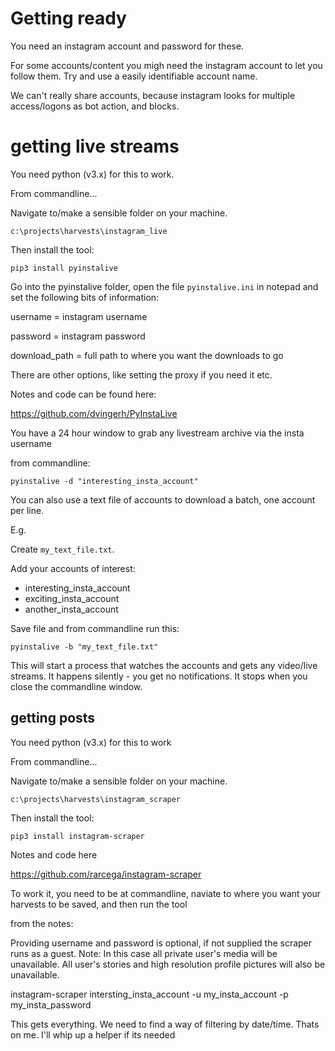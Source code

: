 # Getting ready

You need an instagram account and password for these.

For some accounts/content you migh need the instagram account to let you follow them. Try and use a easily identifiable account name. 

We can't really share accounts, because instagram looks for multiple access/logons as bot action, and blocks. 

# getting live streams

You need python (v3.x) for this to work.

From commandline...

Navigate to/make a sensible folder on your machine. 

````c:\projects\harvests\instagram_live````

Then install the tool:

````pip3 install pyinstalive````

Go into the pyinstalive folder, open the file ````pyinstalive.ini```` in notepad and set the following bits of information:

username = instagram username

password = instagram password

download_path = full path to where you want the downloads to go

There are other options, like setting the proxy if you need it etc. 

Notes and code can be found here:

https://github.com/dvingerh/PyInstaLive

You have a 24 hour window to grab any livestream archive via the insta username

from commandline:  

````pyinstalive -d "interesting_insta_account"````

You can also use a text file of accounts to download a batch, one account per line. 

E.g.

Create ````my_text_file.txt````. 

Add your accounts of interest:

* interesting_insta_account
* exciting_insta_account
* another_insta_account

Save file and from commandline run this:


````pyinstalive -b "my_text_file.txt"````

This will start a process that watches the accounts and gets any video/live streams. It happens silently - you get no notifications. 
It stops when you close the commandline window. 

## getting posts

You need python (v3.x) for this to work 

From commandline...

Navigate to/make a sensible folder on your machine. 

````c:\projects\harvests\instagram_scraper````

Then install the tool:

````pip3 install instagram-scraper````

Notes and code here 

https://github.com/rarcega/instagram-scraper

To work it, you need to be at commandline, naviate to where you want your harvests to be saved, and then run the tool

from the notes: 

Providing username and password is optional, if not supplied the scraper runs as a guest. Note: In this case all private user's media will be unavailable. All user's stories and high resolution profile pictures will also be unavailable.

instagram-scraper intersting_insta_account -u my_insta_account -p my_insta_password

This gets everything. We need to find a way of filtering by date/time. Thats on me. I'll whip up a helper if its needed
